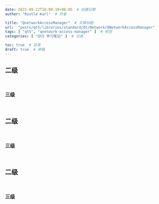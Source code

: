```yaml
---
date: 2022-09-22T16:09:10+08:00  # 创建日期
author: "Rustle Karl"  # 作者

title: "QnetworkAccessManager"  # 文章标题
url:  "posts/qt5/libraries/standard/Qt/Network/QNetworkAccessManager"  # 设置网页永久链接
tags: [ "qt5", "qnetwork-access-manager" ]  # 标签
categories: [ "Qt5 学习笔记" ]  # 分类

toc: true  # 目录
draft: true  # 草稿
---
```


## 二级

```bash

```

```cpp

```

### 三级

```bash

```

```cpp

```


## 二级

```bash

```

```cpp

```

### 三级

```bash

```

```cpp

```


## 二级

```bash

```

```cpp

```

### 三级

```bash

```

```cpp

```
